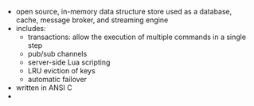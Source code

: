 - open source, in-memory data structure store used as a database, cache, message broker, and streaming engine
- includes:
	- transactions: allow the execution of multiple commands in a single step
	- pub/sub channels
	- server-side Lua scripting
	- LRU eviction of keys
	- automatic failover
- written in ANSI C
- 